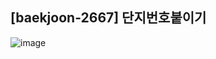 ## [baekjoon-2667] 단지번호붙이기

![image](https://user-images.githubusercontent.com/22045163/96833690-d1e65c00-147b-11eb-96dc-e0d257eac3ef.png)
